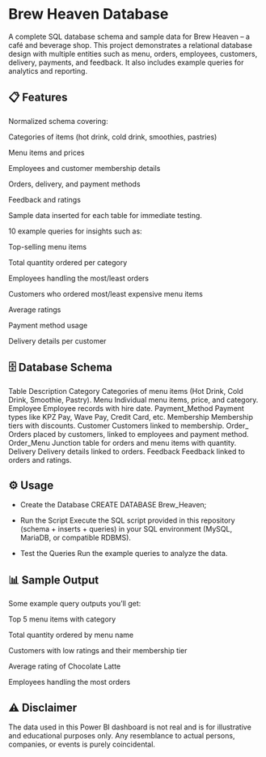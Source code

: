 # Brew Heaven Database

A complete SQL database schema and sample data for Brew Heaven – a café and beverage shop. This project demonstrates a relational database design with multiple entities such as menu, orders, employees, customers, delivery, payments, and feedback. It also includes example queries for analytics and reporting.

## 📋 Features

Normalized schema covering:

Categories of items (hot drink, cold drink, smoothies, pastries)

Menu items and prices

Employees and customer membership details

Orders, delivery, and payment methods

Feedback and ratings

Sample data inserted for each table for immediate testing.

10 example queries for insights such as:

Top-selling menu items

Total quantity ordered per category

Employees handling the most/least orders

Customers who ordered most/least expensive menu items

Average ratings

Payment method usage

Delivery details per customer

## 🗄️ Database Schema
Table	Description
Category	Categories of menu items (Hot Drink, Cold Drink, Smoothie, Pastry).
Menu	Individual menu items, price, and category.
Employee	Employee records with hire date.
Payment_Method	Payment types like KPZ Pay, Wave Pay, Credit Card, etc.
Membership	Membership tiers with discounts.
Customer	Customers linked to membership.
Order_	Orders placed by customers, linked to employees and payment method.
Order_Menu	Junction table for orders and menu items with quantity.
Delivery	Delivery details linked to orders.
Feedback	Feedback linked to orders and ratings.

## ⚙️ Usage

- Create the Database
CREATE DATABASE Brew_Heaven;

- Run the Script
Execute the SQL script provided in this repository (schema + inserts + queries) in your SQL environment (MySQL, MariaDB, or compatible RDBMS).

- Test the Queries
Run the example queries to analyze the data.

## 📊 Sample Output

Some example query outputs you’ll get:

Top 5 menu items with category

Total quantity ordered by menu name

Customers with low ratings and their membership tier

Average rating of Chocolate Latte

Employees handling the most orders

## ⚠️ Disclaimer
The data used in this Power BI dashboard is not real and is for illustrative and educational purposes only. Any resemblance to actual persons, companies, or events is purely coincidental.

